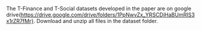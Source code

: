 The T-Finance and T-Social datasets developed in the paper are on google drive{https://drive.google.com/drive/folders/1PpNwvZx_YRSCDiHaBUmRIS3x1rZR7fMr}. Download and unzip all files in the dataset folder.

